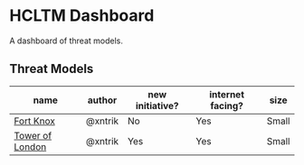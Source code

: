 # HCLTM Dashboard

A dashboard of threat models.

## Threat Models

| name | author | new initiative? | internet facing? | size |
| -- | -- | -- | -- | -- |
| [Fort Knox](tm1-fortknox.md "A .. fort?") | @xntrik | No | Yes | Small |
| [Tower of London](tm1-toweroflondon.md "A historic castle") | @xntrik | Yes | Yes | Small |
